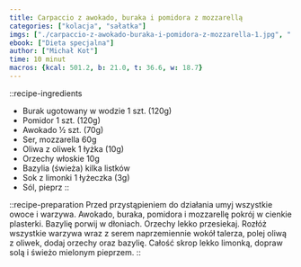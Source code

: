 ```yaml
---
title: Carpaccio z awokado, buraka i pomidora z mozzarellą
categories: ["kolacja", "sałatka"]
imgs: ["./carpaccio-z-awokado-buraka-i-pomidora-z-mozzarella-1.jpg", "./carpaccio-z-awokado-buraka-i-pomidora-z-mozzarella-2.jpg"]
ebook: ["Dieta specjalna"]
author: ["Michał Kot"]
time: 10 minut
macros: {kcal: 501.2, b: 21.0, t: 36.6, w: 18.7}
---
```


::recipe-ingredients
- Burak ugotowany w wodzie 1 szt. (120g)
- Pomidor 1 szt. (120g)
- Awokado ½ szt. (70g)
- Ser, mozzarella 60g
- Oliwa z oliwek 1 łyżka (10g)
- Orzechy włoskie 10g
- Bazylia (świeża) kilka listków
- Sok z limonki 1 łyżeczka (3g)
- Sól, pieprz
::

::recipe-preparation
Przed przystąpieniem do działania umyj wszystkie owoce i warzywa. Awokado, buraka, pomidora i mozzarellę pokrój w cienkie plasterki. Bazylię porwij w dłoniach. Orzechy lekko przesiekaj. Rozłóż wszystkie warzywa wraz z serem naprzemiennie wokół talerza, polej oliwą z oliwek, dodaj orzechy oraz bazylię. Całość skrop lekko limonką, dopraw solą i świeżo mielonym pieprzem.
::
